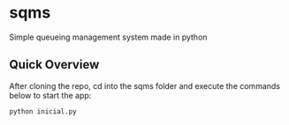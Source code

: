 # sqms

Simple queueing management system made in python

## Quick Overview

After cloning the repo, cd into the sqms folder and execute the commands below to start the app:

```pip install -r requirements.txt
python inicial.py
```
